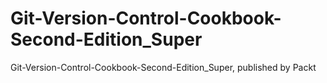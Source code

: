 # Git-Version-Control-Cookbook-Second-Edition_Super
Git-Version-Control-Cookbook-Second-Edition_Super, published by Packt
